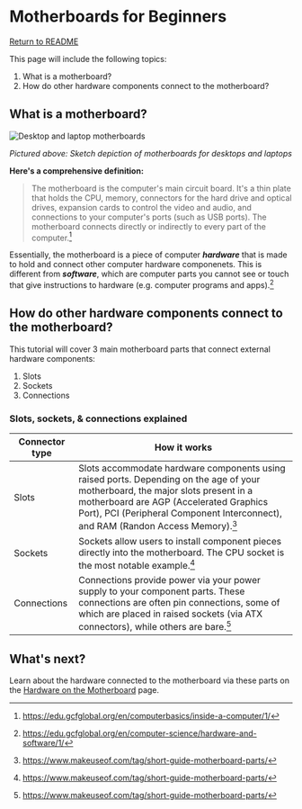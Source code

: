 # Motherboards for Beginners

[Return to README](/README.md)

This page will include the following topics:
1. What is a motherboard?
2. How do other hardware components connect to the motherboard?

## What is a motherboard?

![Desktop and laptop motherboards](https://media.gcflearnfree.org/content/55e073157dd48174331f5168_01_17_2014/Inside_Motherboard_v1-02.jpg "Desktop and laptop motherboards")

*Pictured above: Sketch depiction of motherboards for desktops and laptops*

**Here's a comprehensive definition:**

> The motherboard is the computer's main circuit board. It's a thin plate that holds the CPU, memory, connectors for the hard drive and optical drives, expansion cards to control the video and audio, and connections to your computer's ports (such as USB ports). The motherboard connects directly or indirectly to every part of the computer.[^1]

Essentially, the motherboard is a piece of computer ***hardware*** that is made to hold and connect other computer hardware componenets. This is different from ***software***, which are computer parts you cannot see or touch that give instructions to hardware (e.g. computer programs and apps).[^2]

## How do other hardware components connect to the motherboard?

This tutorial will cover 3 main motherboard parts that connect external hardware components:
1. Slots
2. Sockets
3. Connections

### Slots, sockets, &  connections explained

| Connector type    | How it works |
| -------- | ------- |
| Slots  | Slots accommodate hardware components using raised ports. Depending on the age of your motherboard, the major slots present in a motherboard are AGP (Accelerated Graphics Port), PCI (Peripheral Component Interconnect), and RAM (Randon Access Memory).[^3] |
| Sockets | Sockets allow users to install component pieces directly into the motherboard. The CPU socket is the most notable example.[^3] |
| Connections | Connections provide power via your power supply to your component parts. These connections are often pin connections, some of which are placed in raised sockets (via ATX connectors), while others are bare.[^3] |

## What's next?

Learn about the hardware connected to the motherboard via these parts on the [Hardware on the Motherboard](/motherboard-hardware.md) page.

[^1]: https://edu.gcfglobal.org/en/computerbasics/inside-a-computer/1/
[^2]: https://edu.gcfglobal.org/en/computer-science/hardware-and-software/1/
[^3]: https://www.makeuseof.com/tag/short-guide-motherboard-parts/
